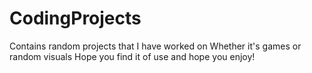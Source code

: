 # CodingProjects
Contains random projects that I have worked on
Whether it's games or random visuals
Hope you find it of use and hope you enjoy!
